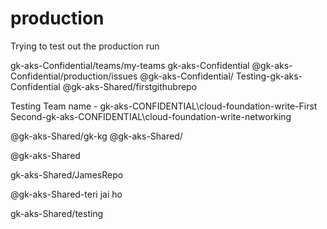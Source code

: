 # production
Trying to test out the production run

gk-aks-Confidential/teams/my-teams
gk-aks-Confidential
@gk-aks-Confidential/production/issues
@gk-aks-Confidential/
Testing-gk-aks-Confidential
@gk-aks-Shared/firstgithubrepo


Testing Team name - gk-aks-CONFIDENTIAL\cloud-foundation-write-First
Second-gk-aks-CONFIDENTIAL\cloud-foundation-write-networking

@gk-aks-Shared/gk-kg
@gk-aks-Shared/

@gk-aks-Shared


gk-aks-Shared/JamesRepo

@gk-aks-Shared-teri jai ho


gk-aks-Shared/testing